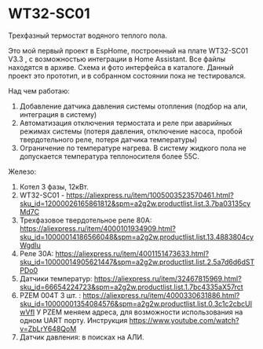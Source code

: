 # WT32-SC01

Трехфазный термостат водяного теплого пола. 

Это мой первый проект в EspHome, построенный на плате WT32-SC01 V3.3 , с возможностью интеграции в Home Assistant.
Все файлы находятся в архиве. Схема и фото интерфейса в каталоге.
Данный проект это прототип, и в собранном состоянии пока не тестировался.

Над чем работаю:
1. Добавление датчика давления системы отопления (подбор на али, интеграция в систему)
2. Автоматизация отключения термостата и реле при аварийных режимах системы (потеря давления, отключение насоса, пробой твердотельного реле, потеря датчика температуры)
3. Ограничение по температуре нагрева. В систему жидкого пола не допускается температура теплоносителя более 55С.

Железо:
1. Котел 3 фазы, 12кВт. 
2. WT32-SC01 - https://aliexpress.ru/item/1005003523570461.html?sku_id=12000026165861812&spm=a2g2w.productlist.list.3.7ba03135cyMd7C
3. Трехфазовое твердотельное реле 80А: https://aliexpress.ru/item/4000101934909.html?sku_id=10000014186566048&spm=a2g2w.productlist.list.13.4883804cyWgdIu
4. Реле 30А: https://aliexpress.ru/item/4001151473633.html?sku_id=10000014905621447&spm=a2g2w.productlist.list.2.5a7d6d6dSTPDo0
5. Датчики температур: https://aliexpress.ru/item/32467815969.html?sku_id=66654224723&spm=a2g2w.productlist.list.1.7bc4335aX57rct
6. PZEM 004T 3 шт. : https://aliexpress.ru/item/4000330631886.html?sku_id=10000001354084576&spm=a2g2w.productlist.list.0.3c1c2cbcUIwVfI У PZEM меняем адреса, для возможности использования на одном UART порту. Инструкция https://www.youtube.com/watch?v=ZbLrY648QoM
7. Датчик давления: в поисках на АЛИ.
